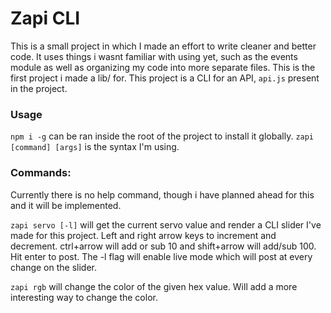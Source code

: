 # Zapi CLI
This is a small project in which I made an effort to write cleaner and better code. It uses things i wasnt familiar with using yet, such as the events module as well as organizing my code into more separate files. This is the first project i made a lib/ for.
This project is a CLI for an API, `api.js` present in the project.

### Usage
`npm i -g` can be ran inside the root of the project to install it globally.
`zapi [command] [args]` is the syntax I'm using.

### Commands:
Currently there is no help command, though i have planned ahead for this and it will be implemented.

`zapi servo [-l]` will get the current servo value and render a CLI slider I've made for this project. Left and right arrow keys to increment and decrement. ctrl+arrow will add or sub 10 and shift+arrow will add/sub 100. Hit enter to post. The -l flag will enable live mode which will post at every change on the slider.

`zapi rgb` will change the color of the given hex value. Will add a more interesting way to change the color.

